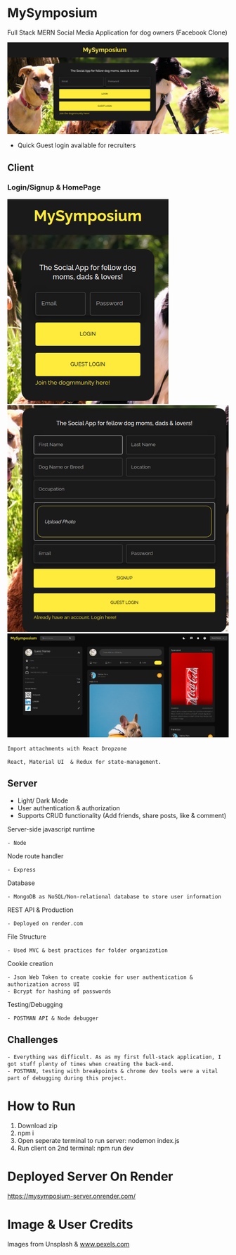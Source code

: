 # MySymposium
Full Stack MERN Social Media Application for dog owners 
(Facebook Clone)

![Home](./client/public/assets/home.png "Home")
- Quick Guest login available for recruiters


## Client

### Login/Signup & HomePage
![Login](./client/public/assets/login.png "Login")
![signup](./client/public/assets/signup.png "signup")
![Home2](./client/public/assets/home2.png "Home2")
```
Import attachments with React Dropzone
```

```
React, Material UI  & Redux for state-management.
```


## Server
- Light/ Dark Mode
- User authentication & authorization 
- Supports CRUD functionality (Add friends, share posts, like & comment)

Server-side javascript runtime 
```
- Node 
```

Node route handler
```
- Express
```

Database
```
- MongoDB as NoSQL/Non-relational database to store user information
```

REST API & Production
```
- Deployed on render.com
```

File Structure
```
- Used MVC & best practices for folder organization
```

Cookie creation
```
- Json Web Token to create cookie for user authentication & authorization across UI
- Bcrypt for hashing of passwords
```

Testing/Debugging
```
- POSTMAN API & Node debugger
```


## Challenges

```
- Everything was difficult. As as my first full-stack application, I got stuff plenty of times when creating the back-end.
- POSTMAN, testing with breakpoints & chrome dev tools were a vital part of debugging during this project.
```

# How to Run
1. Download zip
2. npm i
3. Open seperate terminal to run server: nodemon index.js
4. Run client on 2nd terminal: npm run dev

# Deployed Server On Render
https://mysymposium-server.onrender.com/



# Image & User Credits
Images from Unsplash & www.pexels.com

